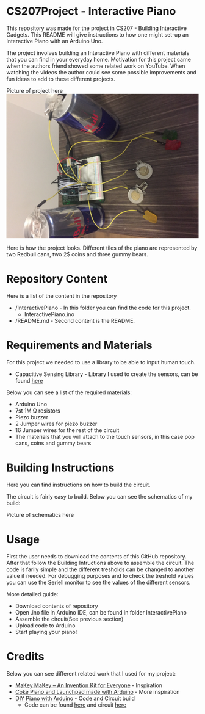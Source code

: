 # CS207Project - Interactive Piano
This repository was made for the project in CS207 - Building Interactive Gadgets. 
This README will give instructions to how one might set-up an Interactive Piano with an Arduino Uno. 

The project involves building an Interactive Piano with different materials that you can find in your everyday home. 
Motivation for this project came when the authors friend showed some related work on YouTube. When watching the videos the author could see some possible improvements and fun ideas to add to these different projects. 

Picture of project here
![Project Picture](./images/Piano.jpg "Project Picture")

Here is how the project looks. Different tiles of the piano are represented by two Redbull cans, two 2$ coins and three gummy bears. 

# Repository Content
Here is a list of the content in the repository
* /InteractivePiano - In this folder you can find the code for this project.
  * InteractivePiano.ino 
* /README.md - Second content is the README.

# Requirements and Materials
For this project we needed to use a library to be able to input human touch.
* Capacitive Sensing Library - Library I used to create the sensors, can be found [here](https://playground.arduino.cc/Main/CapacitiveSensor?from=Main.CapSense) 

Below you can see a list of the required materials:
* Arduino Uno
* 7st 1M Ω resistors
* Piezo buzzer
* 2 Jumper wires for piezo buzzer
* 16 Jumper wires for the rest of the circuit
* The materials that you will attach to the touch sensors, in this case pop cans, coins and gummy bears

# Building Instructions
Here you can find instructions on how to build the circuit. 

The circuit is fairly easy to build. 
Below you can see the schematics of my build:

Picture of schematics here

# Usage
First the user needs to download the contents of this GitHub repository. After that follow the Building Intructions above to assemble the circuit. 
The code is farily simple and the different tresholds can be changed to another value if needed. For debugging purposes and to check the treshold values you can use the Seriell monitor to see the values of the different sensors. 

More detailed guide:
* Download contents of repository
* Open .ino file in Arduino IDE, can be found in folder InteractivePiano
* Assemble the circuit(See previous section)
* Upload code to Arduino
* Start playing your piano!

# Credits
Below you can see different related work that I used for my project:
* [MaKey MaKey – An Invention Kit for Everyone](https://www.youtube.com/watch?v=rfQqh7iCcOU) - Inspiration
* [Coke Piano and Launchpad made with Arduino](https://www.youtube.com/watch?v=Ttm62RBdOuo) - More inspiration
* [DIY Piano with Arduino](https://www.youtube.com/watch?v=X4QNT5hOHLs) - Code and Circuit build 
  * Code can be found [here](https://drive.google.com/drive/folders/0B4_2jFMdHQBjQ2dzS19Sc3NJTTQ) and circuit [here](https://drive.google.com/drive/folders/0B4_2jFMdHQBjUlozYXpVQXBoazg)
